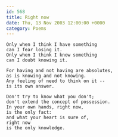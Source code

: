 ```yaml
---
id: 568
title: Right now
date: Thu, 13 Nov 2003 12:00:00 +0000
category: Poems
---
```


    Only when I think I have something  
    can I fear losing it.  
    Only when I think I know something  
    can I doubt knowing it.

    For having and not having are absolutes,  
    as is knowing and not knowing.  
    Any feeling of need to think on it --  
    is its own answer.

    Don't try to know what you don't;  
    don't extend the concept of possession.  
    In your own hands, right now,  
    is the only fact:  
    and what your heart is sure of,  
    right now  
    is the only knowledge.


